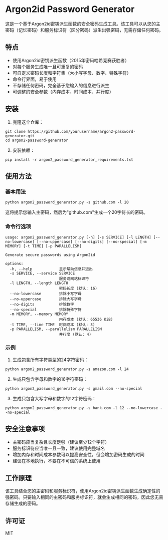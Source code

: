 # Argon2id Password Generator

这是一个基于Argon2id密钥派生函数的安全密码生成工具。该工具可以从您的主密码（记忆密码）和服务标识符（区分密码）派生出强密码，无需存储任何密码。

## 特点

- 使用Argon2id密钥派生函数（2015年密码哈希竞赛获胜者）
- 对每个服务生成唯一且可重复的密码
- 可自定义密码长度和字符集（大小写字母、数字、特殊字符）
- 命令行界面，易于使用
- 不存储任何密码，完全基于您输入的信息进行派生
- 可调整的安全参数（内存成本、时间成本、并行度）

## 安装

1. 克隆这个仓库：
```
git clone https://github.com/yourusername/argon2-password-generator.git
cd argon2-password-generator
```

2. 安装依赖：
```
pip install -r argon2_password_generator_requirements.txt
```

## 使用方法

### 基本用法

```
python argon2_password_generator.py -s github.com -l 20
```

这将提示您输入主密码，然后为"github.com"生成一个20字符长的密码。

### 命令行选项

```
usage: argon2_password_generator.py [-h] [-s SERVICE] [-l LENGTH] [--no-lowercase] [--no-uppercase] [--no-digits] [--no-special] [-m MEMORY] [-t TIME] [-p PARALLELISM]

Generate secure passwords using Argon2id

options:
  -h, --help            显示帮助信息并退出
  -s SERVICE, --service SERVICE
                        服务或网站标识符
  -l LENGTH, --length LENGTH
                        密码长度 (默认: 16)
  --no-lowercase        排除小写字母
  --no-uppercase        排除大写字母
  --no-digits           排除数字
  --no-special          排除特殊字符
  -m MEMORY, --memory MEMORY
                        内存成本 (默认: 65536 KiB)
  -t TIME, --time TIME  时间成本 (默认: 3)
  -p PARALLELISM, --parallelism PARALLELISM
                        并行度 (默认: 4)
```

### 示例

1. 生成包含所有字符类型的24字符密码：
```
python argon2_password_generator.py -s amazon.com -l 24
```

2. 生成只包含字母和数字的16字符密码：
```
python argon2_password_generator.py -s gmail.com --no-special
```

3. 生成只包含大写字母和数字的12字符密码：
```
python argon2_password_generator.py -s bank.com -l 12 --no-lowercase --no-special
```

## 安全注意事项

- 主密码应当复杂且长度足够（建议至少12个字符）
- 服务标识符应当唯一且一致，建议使用完整域名
- 增加内存和时间成本参数可以提高安全性，但会增加密码生成的时间
- 建议在本地执行，不要在不可信的系统上使用

## 工作原理

该工具结合您的主密码和服务标识符，使用Argon2id密钥派生函数生成确定性的强密码。只要输入相同的主密码和服务标识符，就会生成相同的密码，因此您无需存储生成的密码。

## 许可证

MIT 